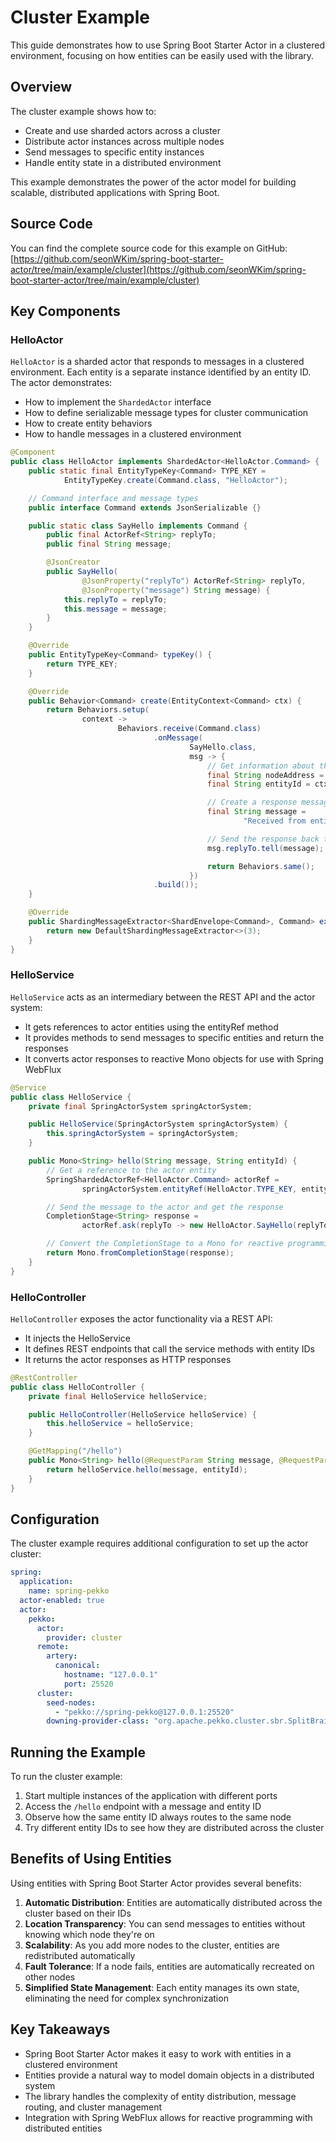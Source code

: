 # Cluster Example

This guide demonstrates how to use Spring Boot Starter Actor in a clustered environment, focusing on how entities can be easily used with the library.

## Overview

The cluster example shows how to:

- Create and use sharded actors across a cluster
- Distribute actor instances across multiple nodes
- Send messages to specific entity instances
- Handle entity state in a distributed environment

This example demonstrates the power of the actor model for building scalable, distributed applications with Spring Boot.

## Source Code

You can find the complete source code for this example on GitHub:
[https://github.com/seonWKim/spring-boot-starter-actor/tree/main/example/cluster](https://github.com/seonWKim/spring-boot-starter-actor/tree/main/example/cluster)

## Key Components

### HelloActor

`HelloActor` is a sharded actor that responds to messages in a clustered environment. Each entity is a separate instance identified by an entity ID. The actor demonstrates:

- How to implement the `ShardedActor` interface
- How to define serializable message types for cluster communication
- How to create entity behaviors
- How to handle messages in a clustered environment

```java
@Component
public class HelloActor implements ShardedActor<HelloActor.Command> {
    public static final EntityTypeKey<Command> TYPE_KEY =
            EntityTypeKey.create(Command.class, "HelloActor");

    // Command interface and message types
    public interface Command extends JsonSerializable {}

    public static class SayHello implements Command {
        public final ActorRef<String> replyTo;
        public final String message;

        @JsonCreator
        public SayHello(
                @JsonProperty("replyTo") ActorRef<String> replyTo,
                @JsonProperty("message") String message) {
            this.replyTo = replyTo;
            this.message = message;
        }
    }

    @Override
    public EntityTypeKey<Command> typeKey() {
        return TYPE_KEY;
    }

    @Override
    public Behavior<Command> create(EntityContext<Command> ctx) {
        return Behaviors.setup(
                context ->
                        Behaviors.receive(Command.class)
                                .onMessage(
                                        SayHello.class,
                                        msg -> {
                                            // Get information about the current node and entity
                                            final String nodeAddress = context.getSystem().address().toString();
                                            final String entityId = ctx.getEntityId();

                                            // Create a response message with node and entity information
                                            final String message =
                                                    "Received from entity [" + entityId + "] on node [" + nodeAddress + "]";

                                            // Send the response back to the caller
                                            msg.replyTo.tell(message);

                                            return Behaviors.same();
                                        })
                                .build());
    }

    @Override
    public ShardingMessageExtractor<ShardEnvelope<Command>, Command> extractor() {
        return new DefaultShardingMessageExtractor<>(3);
    }
}
```

### HelloService

`HelloService` acts as an intermediary between the REST API and the actor system:

- It gets references to actor entities using the entityRef method
- It provides methods to send messages to specific entities and return the responses
- It converts actor responses to reactive Mono objects for use with Spring WebFlux

```java
@Service
public class HelloService {
    private final SpringActorSystem springActorSystem;

    public HelloService(SpringActorSystem springActorSystem) {
        this.springActorSystem = springActorSystem;
    }

    public Mono<String> hello(String message, String entityId) {
        // Get a reference to the actor entity
        SpringShardedActorRef<HelloActor.Command> actorRef =
                springActorSystem.entityRef(HelloActor.TYPE_KEY, entityId);

        // Send the message to the actor and get the response
        CompletionStage<String> response =
                actorRef.ask(replyTo -> new HelloActor.SayHello(replyTo, message), Duration.ofSeconds(3));

        // Convert the CompletionStage to a Mono for reactive programming
        return Mono.fromCompletionStage(response);
    }
}
```

### HelloController

`HelloController` exposes the actor functionality via a REST API:

- It injects the HelloService
- It defines REST endpoints that call the service methods with entity IDs
- It returns the actor responses as HTTP responses

```java
@RestController
public class HelloController {
    private final HelloService helloService;

    public HelloController(HelloService helloService) {
        this.helloService = helloService;
    }

    @GetMapping("/hello")
    public Mono<String> hello(@RequestParam String message, @RequestParam String entityId) {
        return helloService.hello(message, entityId);
    }
}
```

## Configuration

The cluster example requires additional configuration to set up the actor cluster:

```yaml
spring:
  application:
    name: spring-pekko
  actor-enabled: true
  actor:
    pekko:
      actor:
        provider: cluster
      remote:
        artery:
          canonical:
            hostname: "127.0.0.1"
            port: 25520
      cluster:
        seed-nodes:
          - "pekko://spring-pekko@127.0.0.1:25520"
        downing-provider-class: "org.apache.pekko.cluster.sbr.SplitBrainResolverProvider"
```

## Running the Example

To run the cluster example:

1. Start multiple instances of the application with different ports
2. Access the `/hello` endpoint with a message and entity ID
3. Observe how the same entity ID always routes to the same node
4. Try different entity IDs to see how they are distributed across the cluster

## Benefits of Using Entities

Using entities with Spring Boot Starter Actor provides several benefits:

1. **Automatic Distribution**: Entities are automatically distributed across the cluster based on their IDs
2. **Location Transparency**: You can send messages to entities without knowing which node they're on
3. **Scalability**: As you add more nodes to the cluster, entities are redistributed automatically
4. **Fault Tolerance**: If a node fails, entities are automatically recreated on other nodes
5. **Simplified State Management**: Each entity manages its own state, eliminating the need for complex synchronization

## Key Takeaways

- Spring Boot Starter Actor makes it easy to work with entities in a clustered environment
- Entities provide a natural way to model domain objects in a distributed system
- The library handles the complexity of entity distribution, message routing, and cluster management
- Integration with Spring WebFlux allows for reactive programming with distributed entities
